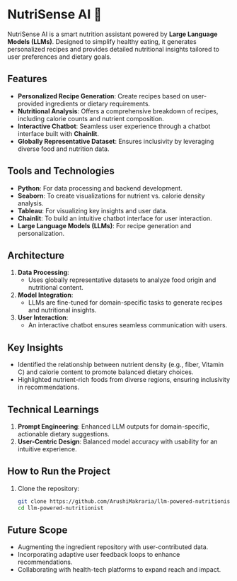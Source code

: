 # NutriSense AI  🍴

NutriSense AI is a smart nutrition assistant powered by **Large Language Models (LLMs)**. Designed to simplify healthy eating, it generates personalized recipes and provides detailed nutritional insights tailored to user preferences and dietary goals. 

## Features  
- **Personalized Recipe Generation**: Create recipes based on user-provided ingredients or dietary requirements.  
- **Nutritional Analysis**: Offers a comprehensive breakdown of recipes, including calorie counts and nutrient composition.  
- **Interactive Chatbot**: Seamless user experience through a chatbot interface built with **Chainlit**.  
- **Globally Representative Dataset**: Ensures inclusivity by leveraging diverse food and nutrition data.  

## Tools and Technologies  
- **Python**: For data processing and backend development.  
- **Seaborn**: To create visualizations for nutrient vs. calorie density analysis.  
- **Tableau**: For visualizing key insights and user data.  
- **Chainlit**: To build an intuitive chatbot interface for user interaction.  
- **Large Language Models (LLMs)**: For recipe generation and personalization.  

## Architecture  
1. **Data Processing**:  
   - Uses globally representative datasets to analyze food origin and nutritional content.  
2. **Model Integration**:  
   - LLMs are fine-tuned for domain-specific tasks to generate recipes and nutritional insights.  
3. **User Interaction**:  
   - An interactive chatbot ensures seamless communication with users.  

## Key Insights  
- Identified the relationship between nutrient density (e.g., fiber, Vitamin C) and calorie content to promote balanced dietary choices.  
- Highlighted nutrient-rich foods from diverse regions, ensuring inclusivity in recommendations.  

## Technical Learnings  
1. **Prompt Engineering**: Enhanced LLM outputs for domain-specific, actionable dietary suggestions.  
2. **User-Centric Design**: Balanced model accuracy with usability for an intuitive experience.  

## How to Run the Project  
1. Clone the repository:  
   ```bash  
   git clone https://github.com/ArushiMakraria/llm-powered-nutritionist.git  
   cd llm-powered-nutritionist  

## Future Scope
- Augmenting the ingredient repository with user-contributed data.
- Incorporating adaptive user feedback loops to enhance recommendations.
- Collaborating with health-tech platforms to expand reach and impact.
